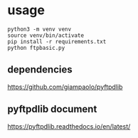 # usage

```shell
python3 -m venv venv
source venv/bin/activate
pip install -r requirements.txt
python ftpbasic.py

```

## dependencies

https://github.com/giampaolo/pyftpdlib

## pyftpdlib document

https://pyftpdlib.readthedocs.io/en/latest/